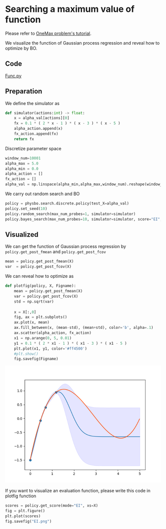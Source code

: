 # Searching a maximum value of function

Please refer to [OneMax problem's tutorial](./ONEMAX.md).

We visualize the function of Gaussian process regression and reveal how to optimize by BO.
## Code
[Func.py](../Func.py)

## Preparation
We define the simulator as 
```Python
def simulator(actions:int) -> float:
    x = alpha_val[actions][0]
    fx = 0.1 * ( 2 * x - 1 ) * ( x - 3 ) * ( x - 5 ) 
    alpha_action.append(x)
    fx_action.append(fx)
    return fx
```
Discretize parameter space
```Python
window_num=10001
alpha_max = 5.0
alpha_min = 0.0
alpha_action = []
fx_action = []
alpha_val = np.linspace(alpha_min,alpha_max,window_num).reshape(window_num, 1)
```
We carry out random search and BO
```Python
policy = physbo.search.discrete.policy(test_X=alpha_val)
policy.set_seed(10)
policy.random_search(max_num_probes=1, simulator=simulator)
policy.bayes_search(max_num_probes=10, simulator=simulator, score="EI", interval=1, num_rand_basis=500)
```
## Visualized
We can get the function of Gaussian process regression
by `policy.get_post_fmean` and `policy.get_post_fcov`
```Python
mean = policy.get_post_fmean(X)
var  = policy.get_post_fcov(X)
```
We can reveal how to optimize as
```Python
def plotfig(policy, X, Figname):
    mean = policy.get_post_fmean(X)
    var = policy.get_post_fcov(X)
    std = np.sqrt(var)

    x = X[:,0]
    fig, ax = plt.subplots()
    ax.plot(x, mean)
    ax.fill_between(x, (mean-std), (mean+std), color='b', alpha=.1)
    ax.scatter(alpha_action, fx_action)
    x1 = np.arange(0, 5, 0.01)
    y1 = 0.1 * ( 2 * x1 - 1 ) * ( x1 - 3 ) * ( x1 - 5 ) 
    plt.plot(x1, y1, color='#ff4500')
    #plt.show()
    fig.savefig(Figname) 
```
![BO_sample](./Figure/BO_sample_Func.png)

If you want to visualize an evaluation function, please write this code in plotfig function 
```Python
scores = policy.get_score(mode="EI", xs=X)
fig = plt.figure()
plt.plot(scores)
fig.savefig("EI.png") 
```
